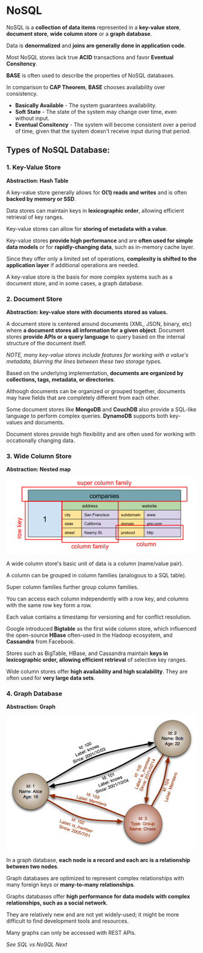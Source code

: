 # NoSQL 

NoSQL is a **collection of data items** represented in a **key-value store**, **document store**, **wide column store** or a **graph database**.  

Data is **denormalized** and **joins are generally done in application code**. 

Most NoSQL stores lack true **ACID** transactions and favor **Eventual Consitency**. 

**BASE** is often used to describe the properties of NoSQL databases. 

In comparison to **CAP Theorem**, **BASE** chooses availability over consistency. 

- **Basically Available** - The system guarantees availability. 
- **Soft State** - The state of the system may change over time, even without input. 
- **Eventual Consitency** - The system will become consistent over a period of time, given that the system doesn't receive input during that period. 


## Types of NoSQL Database: 

### 1. Key-Value Store 

**Abstraction: Hash Table** 

A key-value store generally allows for **O(1) reads and writes** and is often **backed by memory or SSD**. 

Data stores can maintain keys in **lexicographic order**, allowing efficient retrieval of key ranges.  

Key-value stores can allow for **storing of metadata with a value**.

Key-value stores **provide high performance** and are **often used for simple data models** or for **rapidly-changing data**, such as in-memory cache layer. 

Since they offer only a limited set of operations, **complexity is shifted to the application layer** if additional operations are needed. 

A key-value store is the basis for more complex systems such as a document store, and in some cases, a graph database. 


### 2. Document Store

**Abstraction: key-value store with documents stored as values.** 

A document store is centered around documents (XML, JSON, binary, etc) where **a document stores all information for a given object**. Document stores **provide APIs or a query language** to query based on the internal structure of the document itself. 

_NOTE, many key-value stores include features for working with a value's metadata, blurring the lines between these two storage types._ 

Based on the underlying implementation, **documents are organized by collections, tags, metadata, or directories**. 

Although documents can be organized or grouped together, documents may have fields that are completely different from each other. 

Some document stores like **MongoDB** and **CouchDB** also provide a SQL-like language to perform complex queries. **DynamoDB** supports both key-values and documents. 

Document stores provide high flexibility and are often used for working with occationally changing data. 



### 3. Wide Column Store

**Abstraction: Nested map** 

![db6](./db_wide_column.png)

A wide column store's basic unit of data is a column (name/value pair).

A column can be grouped in column families (analogous to a SQL table). 

Super column families further group column families. 

You can access each column independently with a row key, and columns with the same row key form a row. 

Each value contains a timestamp for versioning and for conflict resolution.

Google introduced **Bigtable** as the first wide column store, which influenced the open-source **HBase** often-used in the Hadoop ecosystem, and **Cassandra** from Facebook. 

Stores such as BigTable, HBase, and Cassandra maintain **keys in lexicographic order, allowing efficient retrieval** of selective key ranges.

Wide column stores offer **high availability and high scalability**. They are often used for **very large data sets**.


### 4. Graph Database 

**Abstraction: Graph** 

![db7](./db_graph.png)


In a graph database, **each node is a record and each arc is a relationship between two nodes**. 

Graph databases are optimized to represent complex relationships with many foreign keys or **many-to-many relationships**.

Graphs databases offer **high performance for data models with complex relationships, such as a social network**. 

They are relatively new and are not yet widely-used; it might be more difficult to find development tools and resources. 

Many graphs can only be accessed with REST APIs.


_See SQL vs NoSQL Next_